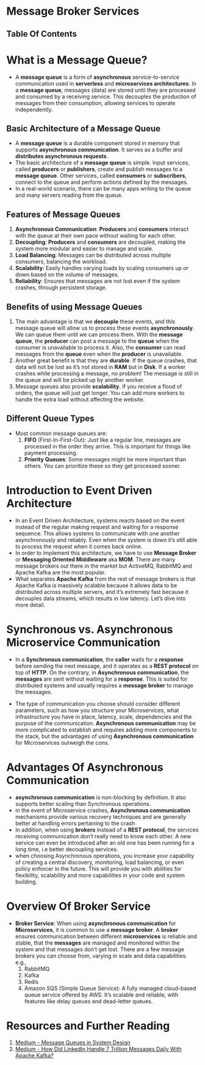 # Message Broker Services

## Table Of Contents

# What is a Message Queue?

- A **message queue** is a form of **asynchronous** service-to-service communication used in **serverless** and **microservices architectures**. In a **message queue**, messages (data) are stored until they are processed and consumed by a receiving service. This decouples the production of messages from their consumption, allowing services to operate independently.

## Basic Architecture of a Message Queue

- A **message queue** is a durable component stored in memory that supports **asynchronous communication**. It serves as a buffer and **distributes asynchronous requests**.
- The basic architecture of a **message queue** is simple. Input services, called **producers** or **publishers**, create and publish messages to a **message queue**. Other services, called **consumers** or **subscribers**, connect to the queue and perform actions defined by the messages.
- In a real-world scenario, there can be many apps writing to the queue and many servers reading from the queue.

## Features of Message Queues

1. **Asynchronous Communication**: **Producers** and **consumers** interact with the queue at their own pace without waiting for each other.
2. **Decoupling**: **Producers** and **consumers** are decoupled, making the system more modular and easier to manage and scale.
3. **Load Balancing**: Messages can be distributed across multiple consumers, balancing the workload.
4. **Scalability**: Easily handles varying loads by scaling consumers up or down based on the volume of messages.
5. **Reliability**: Ensures that messages are not lost even if the system crashes, through persistent storage.

## Benefits of using Message Queues

1. The main advantage is that we **decouple** these events, and this message queue will allow us to process these events **asynchronously**. We can queue them until we can process them. With the **message queue**, the **producer** can post a message to the **queue** when the consumer is unavailable to process it. Also, the **consumer** can read messages from the **queue** even when the **producer** is unavailable.
2. Another great benefit is that they are **durable**. If the queue crashes, that data will not be lost as it’s not stored in **RAM** but in **Disk**. If a worker crashes while processing a message, no problem! The message is still in the queue and will be picked up by another worker.
3. Message queues also provide **scalability**. If you receive a flood of orders, the queue will just get longer. You can add more workers to handle the extra load without affecting the website.

## Different Queue Types

- Most common message queues are:
  1. **FIFO** (First-In-First-Out): Just like a regular line, messages are processed in the order they arrive. This is important for things like payment processing.
  2. **Priority Queues**: Some messages might be more important than others. You can prioritize these so they get processed sooner.

# Introduction to Event Driven Architecture

- In an Event Driven Architecture, systems reacts based on the event instead of the regular making request and waiting for a response sequence. This allows systems to communicate with one another asynchronously and reliably. Even when the system is down it’s still able to process the request when it comes back online.
- In order to implement this architecture, we have to use **Message Broker** or **Messaging Oriented Middleware** aka **MOM**. There are many message brokers out there in the market but ActiveMQ, RabbitMQ and Apache Kafka are the most popular.
- What separates **Apache Kafka** from the rest of message brokers is that Apache Kafka is massively scalable because it allows data to be distributed across multiple servers, and it’s extremely fast because it decouples data streams, which results in low latency. Let’s dive into more detail.

# Synchronous vs. Asynchronous Microservice Communication

- In a **Synchronous communication**, the **caller** waits for a **response** before sending the next message, and it operates as a **REST protocol** on top of **HTTP**. On the contrary, in **Asynchronous communication**, the **messages** are sent without waiting for a **response**. This is suited for distributed systems and usually requires a **message broker** to manage the messages.

- The type of communication you choose should consider different parameters, such as how you structure your Microservices, what infrastructure you have in place, latency, scale, dependencies and the purpose of the communication. **Asynchronous communication** may be more complicated to establish and requires adding more components to the stack, but the advantages of using **Asynchronous communication** for Microservices outweigh the cons.

# Advantages Of Asynchronous Communication

- **asynchronous communication** is non-blocking by definition. It also supports better scaling than Synchronous operations.
- in the event of Microservice crashes, **Asynchronous communication** mechanisms provide various recovery techniques and are generally better at handling errors pertaining to the crash
- In addition, when using **brokers** instead of a **REST protocol**, the services receiving communication don’t really need to know each other. A new service can even be introduced after an old one has been running for a long time, i.e better decoupling services.
- when choosing Asynchronous operations, you increase your capability of creating a central discovery, monitoring, load balancing, or even policy enforcer in the future. This will provide you with abilities for flexibility, scalability and more capabilities in your code and system building.

# Overview Of Broker Service

- **Broker Service**: When using **asynchronous communication** for **Microservices**, it is common to use a **message broker**. A **broker** ensures communication between different **microservices** is reliable and stable, that the **messages** are managed and monitored within the system and that messages don’t get lost. There are a few message brokers you can choose from, varying in scale and data capabilities. e.g.,
  1. RabbitMQ
  2. Kafka
  3. Redis
  4. Amazon SQS (Simple Queue Service): A fully managed cloud-based queue service offered by AWS. It’s scalable and reliable, with features like delay queues and dead-letter queues.

# Resources and Further Reading

1. [Medium - Message Queues in System Design](https://levelup.gitconnected.com/message-queues-in-system-design-0440a1221023)
2. [Medium - How Did LinkedIn Handle 7 Trillion Messages Daily With Apache Kafka?](https://blog.det.life/how-did-linkedin-handle-7-trillion-messages-daily-with-apache-kafka-07a167f1a949)
